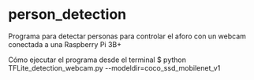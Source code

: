# person_detection

Programa para detectar personas para controlar el aforo con un webcam conectada a una Raspberry Pi 3B+

Cómo ejecutar el programa desde el terminal
$ python TFLite_detection_webcam.py --modeldir=coco_ssd_mobilenet_v1
